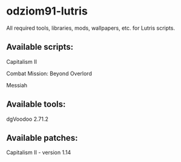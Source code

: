 # odziom91-lutris
All required tools, libraries, mods, wallpapers, etc. for Lutris scripts.


## Available scripts:
Capitalism II

Combat Mission: Beyond Overlord

Messiah

## Available tools:
dgVoodoo 2.71.2

## Available patches:
Capitalism II - version 1.14